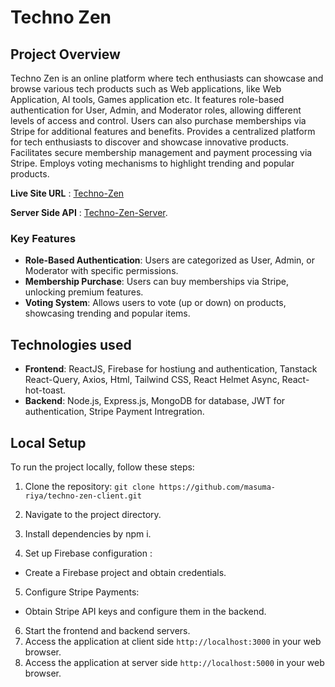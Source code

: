 # Techno Zen

## Project Overview
Techno Zen is an online platform where tech enthusiasts can showcase and browse various tech products such as Web applications, like Web Application, AI tools, Games application etc. It features role-based authentication for User, Admin, and Moderator roles, allowing different levels of access and control. Users can also purchase memberships via Stripe for additional features and benefits. Provides a centralized platform for tech enthusiasts to discover and showcase innovative products. Facilitates secure membership management and payment processing via Stripe. Employs voting mechanisms to highlight trending and popular products.

**Live Site URL** : [Techno-Zen](https://techno-zen.web.app/)

**Server Side API** : [Techno-Zen-Server](https://techno-zen-server.vercel.app).

### Key Features
- **Role-Based Authentication**: Users are categorized as User, Admin, or Moderator with specific permissions.
- **Membership Purchase**: Users can buy memberships via Stripe, unlocking premium features.
- **Voting System**: Allows users to vote (up or down) on products, showcasing trending and popular items.

## Technologies used
- **Frontend**: ReactJS, Firebase for hostiung and authentication, Tanstack React-Query, Axios, Html, Tailwind CSS, React Helmet Async, React-hot-toast.
- **Backend**: Node.js, Express.js, MongoDB for database, JWT for authentication, Stripe Payment Intregration.

## Local Setup
To run the project locally, follow these steps:
1. Clone the repository: `git clone https://github.com/masuma-riya/techno-zen-client.git`
2. Navigate to the project directory.
3. Install dependencies by npm i.
   
4. Set up Firebase configuration :
- Create a Firebase project and obtain credentials.
  
5. Configure Stripe Payments:
- Obtain Stripe API keys and configure them in the backend.
  
6. Start the frontend and backend servers.
7. Access the application at client side `http://localhost:3000` in your web browser.
8. Access the application at server side `http://localhost:5000` in your web browser.
